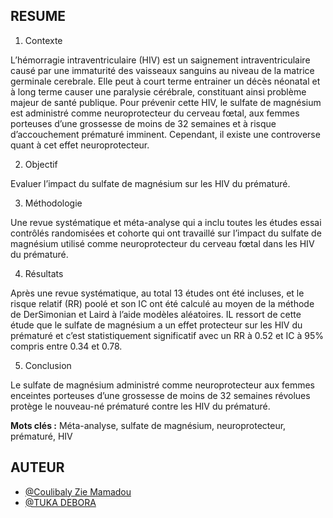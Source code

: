 ## RESUME

 
1. Contexte

L’hémorragie intraventriculaire (HIV) est un saignement intraventriculaire causé par une immaturité des vaisseaux sanguins au niveau de la matrice germinale cerebrale. 
Elle peut à court terme entrainer un décès néonatal et à long terme causer une paralysie cérébrale, constituant ainsi problème majeur de santé publique. 
Pour prévenir cette HIV, le sulfate de magnésium est administré comme neuroprotecteur du cerveau fœtal, aux femmes porteuses d’une grossesse de moins de 32 semaines 
et à risque d’accouchement prématuré imminent.
Cependant, il existe une controverse quant à cet effet neuroprotecteur.

2. Objectif 

Evaluer l’impact du sulfate de magnésium sur les HIV du prématuré.

3. Méthodologie

   
Une revue systématique et méta-analyse qui a inclu toutes les études essai contrôlés randomisées et cohorte qui ont travaillé sur l’impact du sulfate de magnésium utilisé 
comme neuroprotecteur du cerveau fœtal dans les HIV du prématuré.

4. Résultats

Après une revue systématique, au total 13 études ont été incluses, et le risque relatif (RR) poolé et
son IC ont été calculé au moyen de la méthode de DerSimonian et Laird à l’aide modèles aléatoires. 
IL ressort de cette étude que le sulfate de magnésium a un effet protecteur sur les HIV du prématuré et 
c’est statistiquement significatif avec un RR à 0.52 et IC à 95% compris entre 0.34 et 0.78.

5. Conclusion

 Le sulfate de magnésium administré comme neuroprotecteur aux femmes enceintes porteuses d’une grossesse de moins de 32 semaines 
 révolues protège le nouveau-né prématuré contre les HIV du prématuré.

**Mots clés :** Méta-analyse, sulfate de magnésium, neuroprotecteur, prématuré, HIV

## AUTEUR

- [@Coulibaly Zie Mamadou](https://github.com/zie225)
- [@TUKA DEBORA](https://github.com/TUKADEBORA)
